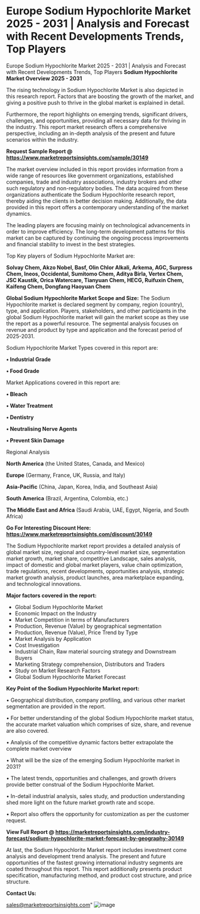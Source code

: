 # Europe Sodium Hypochlorite Market 2025 - 2031 | Analysis and Forecast with Recent Developments Trends, Top Players
Europe Sodium Hypochlorite Market 2025 - 2031 | Analysis and Forecast with Recent Developments Trends, Top Players
<Strong> Sodium Hypochlorite Market Overview 2025 - 2031</strong>

The rising technology in Sodium Hypochlorite Market is also depicted in this research report. Factors that are boosting the growth of the market, and giving a positive push to thrive in the global market is explained in detail.

Furthermore, the report highlights on emerging trends, significant drivers, challenges, and opportunities, providing all necessary data for thriving in the industry. This report market research offers a comprehensive perspective, including an in-depth analysis of the present and future scenarios within the industry.

<strong>Request Sample Report @ <a href=https://www.marketreportsinsights.com/sample/30149>https://www.marketreportsinsights.com/sample/30149</a></strong>

The market overview included in this report provides information from a wide range of resources like government organizations, established companies, trade and industry associations, industry brokers and other such regulatory and non-regulatory bodies. The data acquired from these organizations authenticate the Sodium Hypochlorite research report, thereby aiding the clients in better decision making. Additionally, the data provided in this report offers a contemporary understanding of the market dynamics.

The leading players are focusing mainly on technological advancements in order to improve efficiency. The long-term development patterns for this market can be captured by continuing the ongoing process improvements and financial stability to invest in the best strategies.

Top Key players of Sodium Hypochlorite Market are:

<strong>Solvay Chem, Akzo Nobel, Basf, Olin Chlor Alkali, Arkema, AGC, Surpress Chem, Ineos, Occidental, Sumitomo Chem, Aditya Birla, Vertex Chem, JSC Kaustik, Orica Watercare, Tianyuan Chem, HECG, Ruifuxin Chem, Kaifeng Chem, Dongfang Haoyuan Chem</strong>

<strong><b>Global Sodium Hypochlorite Market Scope and Size:</b></strong>
The Sodium Hypochlorite market is declared segment by company, region (country), type, and application. Players, stakeholders, and other participants in the global Sodium Hypochlorite market will gain the market scope as they use the report as a powerful resource. The segmental analysis focuses on revenue and product by type and application and the forecast period of 2025-2031.

Sodium Hypochlorite Market Types covered in this report are:

<strong>• Industrial Grade

• Food Grade</strong>

Market Applications covered in this report are:

<strong>• Bleach

• Water Treatment

• Dentistry

• Neutralising Nerve Agents

• Prevent Skin Damage</strong> 

Regional Analysis

<strong>North America</strong> (the United States, Canada, and Mexico)

<strong>Europe</strong> (Germany, France, UK, Russia, and Italy)

<strong>Asia-Pacific</strong> (China, Japan, Korea, India, and Southeast Asia)

<strong>South America</strong> (Brazil, Argentina, Colombia, etc.)

<strong>The Middle East and Africa</strong> (Saudi Arabia, UAE, Egypt, Nigeria, and South Africa)

<strong>Go For Interesting Discount Here: <a href=https://www.marketreportsinsights.com/discount/30149>https://www.marketreportsinsights.com/discount/30149</a></strong>

The Sodium Hypochlorite market report provides a detailed analysis of global market size, regional and country-level market size, segmentation market growth, market share, competitive Landscape, sales analysis, impact of domestic and global market players, value chain optimization, trade regulations, recent developments, opportunities analysis, strategic market growth analysis, product launches, area marketplace expanding, and technological innovations.

<strong><b>Major factors covered in the report:</b></strong>
<ul>
  <li>Global Sodium Hypochlorite Market </li>
  <li>Economic Impact on the Industry</li>
  <li>Market Competition in terms of Manufacturers</li>
  <li>Production, Revenue (Value) by geographical segmentation</li>
  <li>Production, Revenue (Value), Price Trend by Type</li>
  <li>Market Analysis by Application</li>
  <li>Cost Investigation</li>
  <li>Industrial Chain, Raw material sourcing strategy and Downstream Buyers</li>
  <li>Marketing Strategy comprehension, Distributors and Traders</li>
  <li>Study on Market Research Factors</li>
  <li>Global Sodium Hypochlorite Market Forecast</li>
</ul>

<strong><b>Key Point of the Sodium Hypochlorite Market report:</b></strong>

• Geographical distribution, company profiling, and various other market segmentation are provided in the report.

• For better understanding of the global Sodium Hypochlorite market status, the accurate market valuation which comprises of size, share, and revenue are also covered.

• Analysis of the competitive dynamic factors better extrapolate the complete market overview

• What will be the size of the emerging Sodium Hypochlorite market in 2031?

• The latest trends, opportunities and challenges, and growth drivers provide better construal of the Sodium Hypochlorite Market.

• In-detail industrial analysis, sales study, and production understanding shed more light on the future market growth rate and scope.

• Report also offers the opportunity for customization as per the customer request.

<strong><b>View Full Report @ <a href=https://marketreportsinsights.com/industry-forecast/sodium-hypochlorite-market-forecast-by-geography-30149>https://marketreportsinsights.com/industry-forecast/sodium-hypochlorite-market-forecast-by-geography-30149</a></b></strong>


At last, the Sodium Hypochlorite Market report includes investment come analysis and development trend analysis. The present and future opportunities of the fastest growing international industry segments are coated throughout this report. This report additionally presents product specification, manufacturing method, and product cost structure, and price structure.

<strong>Contact Us:</strong>

sales@marketreportsinsights.com"
![image](https://github.com/user-attachments/assets/d7976e3f-5f60-4a04-a61a-388ee5684457)
